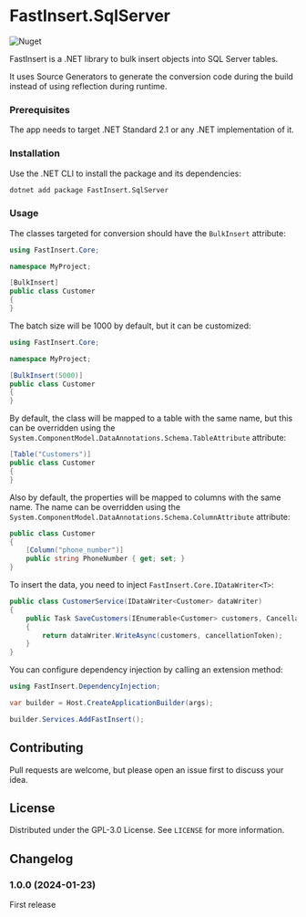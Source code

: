 FastInsert.SqlServer
=======

![Nuget](https://img.shields.io/nuget/v/FastInsert.SqlServer)

FastInsert is a .NET library to bulk insert objects into SQL Server tables.

It uses Source Generators to generate the conversion code during the build instead of using reflection during runtime.

### Prerequisites

The app needs to target .NET Standard 2.1 or any .NET implementation of it.

### Installation

Use the .NET CLI to install the package and its dependencies:

   ```sh
   dotnet add package FastInsert.SqlServer
   ```

### Usage

The classes targeted for conversion should have the `BulkInsert` attribute:

   ```csharp
   using FastInsert.Core;
   
   namespace MyProject;
   
   [BulkInsert]
   public class Customer
   {
   }
   ```

The batch size will be 1000 by default, but it can be customized:

   ```csharp
   using FastInsert.Core;
   
   namespace MyProject;
   
   [BulkInsert(5000)]
   public class Customer
   {
   }
   ```

By default, the class will be mapped to a table with the same name, but this can be overridden using
the `System.ComponentModel.DataAnnotations.Schema.TableAttribute` attribute:

   ```csharp
   [Table("Customers")]
   public class Customer
   {
   }
   ```

Also by default, the properties will be mapped to columns with the same name. The name can be overridden using
the `System.ComponentModel.DataAnnotations.Schema.ColumnAttribute` attribute:

   ```csharp
   public class Customer
   {
       [Column("phone_number")]
       public string PhoneNumber { get; set; }
   }
   ```

To insert the data, you need to inject `FastInsert.Core.IDataWriter<T>`:

   ```csharp
   public class CustomerService(IDataWriter<Customer> dataWriter)
   {
       public Task SaveCustomers(IEnumerable<Customer> customers, CancellationToken cancellationToken)
       {
           return dataWriter.WriteAsync(customers, cancellationToken);
       }
   }
   ```

You can configure dependency injection by calling an extension method:

   ```csharp
   using FastInsert.DependencyInjection;
   
   var builder = Host.CreateApplicationBuilder(args);
   
   builder.Services.AddFastInsert();
   ```

## Contributing

Pull requests are welcome, but please open an issue first to discuss your idea.

## License

Distributed under the GPL-3.0 License. See `LICENSE` for more information.

## Changelog

### 1.0.0 (2024-01-23)

First release
